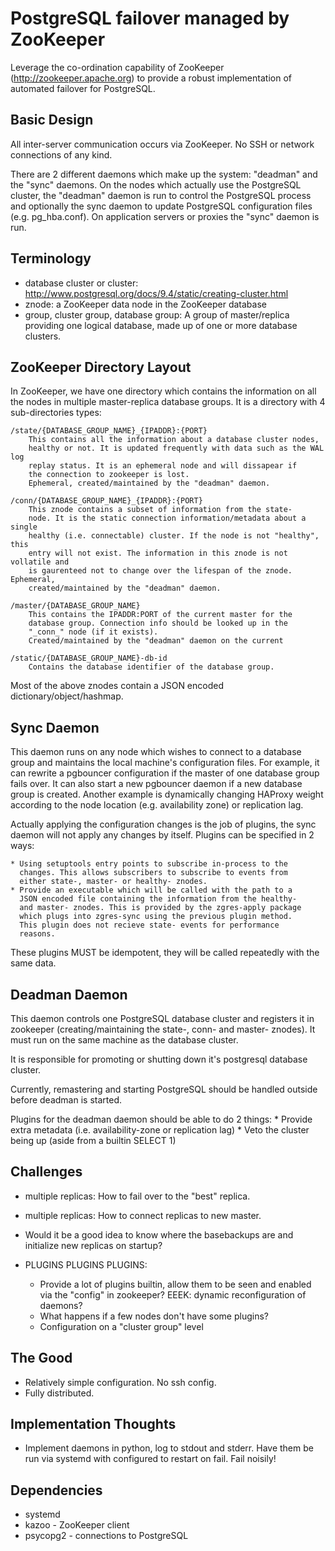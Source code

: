 PostgreSQL failover managed by ZooKeeper
========================================

Leverage the co-ordination capability of ZooKeeper
(http://zookeeper.apache.org) to provide a robust implementation of automated
failover for PostgreSQL.

Basic Design
------------

All inter-server communication occurs via ZooKeeper. No SSH or network
connections of any kind.

There are 2 different daemons which make up the system: "deadman" and
the "sync" daemons. On the nodes which actually use the PostgreSQL
cluster, the "deadman" daemon is run to control the PostgreSQL process
and optionally the sync daemon to update PostgreSQL configuration files
(e.g. pg\_hba.conf). On application servers or proxies the "sync" daemon
is run.

Terminology
-----------

- database cluster or cluster:
  http://www.postgresql.org/docs/9.4/static/creating-cluster.html
- znode: a ZooKeeper data node in the ZooKeeper database
- group, cluster group, database group: A group of master/replica providing one logical
  database, made up of one or more database clusters.


ZooKeeper Directory Layout
--------------------------

In ZooKeeper, we have one directory which contains the information on
all the nodes in multiple master-replica database groups. It is a
directory with 4 sub-directories types:

    /state/{DATABASE_GROUP_NAME}_{IPADDR}:{PORT}
        This contains all the information about a database cluster nodes,
        healthy or not. It is updated frequently with data such as the WAL log
        replay status. It is an ephemeral node and will dissapear if
        the connection to zookeeper is lost.
        Ephemeral, created/maintained by the "deadman" daemon.

    /conn/{DATABASE_GROUP_NAME}_{IPADDR}:{PORT}
        This znode contains a subset of information from the state-
        node. It is the static connection information/metadata about a single
        healthy (i.e. connectable) cluster. If the node is not "healthy", this
        entry will not exist. The information in this znode is not vollatile and
        is gaurenteed not to change over the lifespan of the znode.  Ephemeral,
        created/maintained by the "deadman" daemon.

    /master/{DATABASE_GROUP_NAME}
        This contains the IPADDR:PORT of the current master for the
        database group. Connection info should be looked up in the
        "_conn_" node (if it exists).
        Created/maintained by the "deadman" daemon on the current

    /static/{DATABASE_GROUP_NAME}-db-id
        Contains the database identifier of the database group.

Most of the above znodes contain a JSON encoded
dictionary/object/hashmap.

Sync Daemon
-----------

This daemon runs on any node which wishes to connect to a database group
and maintains the local machine's configuration files. For example, it
can rewrite a pgbouncer configuration if the master of one database
group fails over. It can also start a new pgbouncer daemon if a new
database group is created. Another example is dynamically changing
HAProxy weight according to the node location (e.g. availability zone)
or replication lag.

Actually applying the configuration changes is the job of plugins, the
sync daemon will not apply any changes by itself. Plugins can be
specified in 2 ways:

    * Using setuptools entry points to subscribe in-process to the
      changes. This allows subscribers to subscribe to events from
      either state-, master- or healthy- znodes.
    * Provide an executable which will be called with the path to a
      JSON encoded file containing the information from the healthy-
      and master- znodes. This is provided by the zgres-apply package
      which plugs into zgres-sync using the previous plugin method.
      This plugin does not recieve state- events for performance
      reasons.

These plugins MUST be idempotent, they will be called repeatedly with
the same data.

Deadman Daemon
--------------

This daemon controls one PostgreSQL database cluster and registers it in
zookeeper (creating/maintaining the state-, conn- and master-
znodes). It must run on the same machine as the database cluster.

It is responsible for promoting or shutting down it's postgresql
database cluster.

Currently, remastering and starting PostgreSQL should be handled outside
before deadman is started.

Plugins for the deadman daemon should be able to do 2 things:
    * Provide extra metadata (i.e. availability-zone or replication lag)
    * Veto the cluster being up (aside from a builtin SELECT 1)

Challenges
----------

 * multiple replicas: How to fail over to the "best" replica.
 * multiple replicas: How to connect replicas to new master.
 * Would it be a good idea to know where the basebackups are and initialize new replicas on startup?

 * PLUGINS PLUGINS PLUGINS:
    - Provide a lot of plugins builtin, allow them to be seen and enabled via the
      "config" in zookeeper? EEEK: dynamic reconfiguration of daemons?
    - What happens if a few nodes don't have some plugins?
    - Configuration on a "cluster group" level

The Good
--------

 * Relatively simple configuration. No ssh config.
 * Fully distributed.

Implementation Thoughts
-----------------------

 * Implement daemons in python, log to stdout and stderr. Have them be
   run via systemd with configured to restart on fail. Fail noisily!

Dependencies
------------

 * systemd
 * kazoo - ZooKeeper client
 * psycopg2 - connections to PostgreSQL
